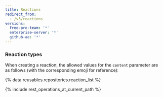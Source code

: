 ```yaml
---
title: Reactions
redirect_from:
  - /v3/reactions
versions:
  free-pro-team: '*'
  enterprise-server: '*'
  github-ae: '*'
---
```


### Reaction types

When creating a reaction, the allowed values for the `content` parameter are as follows (with the corresponding emoji for reference):

{% data reusables.repositories.reaction_list %}

{% include rest_operations_at_current_path %}
